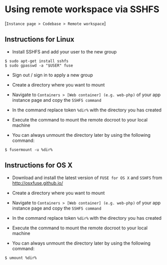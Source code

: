 # Using remote workspace via SSHFS

[`Instance page > Codebase > Remote workspace`]

## Instructions for Linux

* Install SSHFS and add your user to the new group
```
$ sudo apt-get install sshfs
$ sudo gpasswd -a "$USER" fuse
```

* Sign out / sign in to apply a new group

* Create a directory where you want to mount 

* Navigate to `Containers > [Web container] (e.g. web-php)` of your app instance page and copy the `SSHFS command`

* In the command replace token `%dir%` with the directory you has created
  
* Execute the command to mount the remote docroot to your local machine

* You can always unmount the directory later by using the following command:
```
$ fusermount -u %dir%
```


## Instructions for OS X

* Download and install the latest version of `FUSE for OS X` and `SSHFS` from http://osxfuse.github.io/

* Create a directory where you want to mount 

* Navigate to `Containers > [Web container] (e.g. web-php)` of your app instance page and copy the `SSHFS command`

* In the command replace token `%dir%` with the directory you has created
  
* Execute the command to mount the remote docroot to your local machine

* You can always unmount the directory later by using the following command:
```
$ umount %dir%
```
